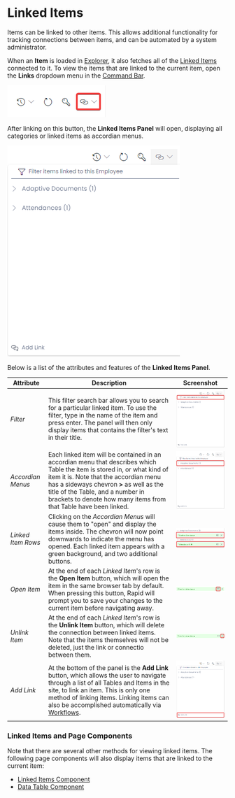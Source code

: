 # Linked Items

Items can be linked to other items. This allows additional functionality for tracking connections between items, and can be automated by a system administrator.

When an **Item** is loaded in [Explorer](</docs/Rapid/3-User Manual/2-Explorer/0-navigating-explorer/0-navigating-explorer.md>), it also fetches all of the [Linked Items](</docs/Rapid/3-User Manual/2-Explorer/3-Pages/2-Page Components/linked-items/linked-items.md>) connected to it. To view the items that are linked to the current item, open the **Links** dropdown menu in the [Command Bar](</docs/Rapid/3-User Manual/glossary/glossary.md#command-bar>).

![A screenshot that shows Linked Items button location in the Command Bar when viewing an Item Page. The button has an icon of two chainlinks. The screenshot has been annotated with a red box to highlight the button's location.](<Items Linked Items.png>)

After linking on this button, the **Linked Items Panel** will open, displaying all categories or linked items as accordian menus.

![A screenshot that shows how the Linked Items Panel appears to the user. The screenshot will be explained in further detail in the next table.](<Linked Items Raw.png>)

Below is a list of the attributes and features of the **Linked Items Panel**.

| Attribute | Description | Screenshot |
|---|---|---|
| *Filter* | This filter search bar allows you to search for a particular linked item. To use the filter, type in the name of the item and press enter. The panel will then only display items that contains the filter's text in their title. | ![A screenshot demonstrating the location of the Filter on the Linked Items Panel. The screenshot is annotated in red to show the location of the Filter.](<Linked Items Filter.png>)|
| *Accordian Menus* | Each linked item will be contained in an accordian menu that describes which Table the item is stored in, or what kind of item it is. Note that the accordian menu has a sideways chevron **>** as well as the title of the Table, and a number in brackets to denote how many items from that Table have been linked. | ![A screenshot demonstrating the location of the Accordian Menus on the Linked Items Panel. The screenshot is annotated in red to show the location of the Accordian Menus.](<Linked Items Accordian.png>)|
| *Linked Item Rows* | Clicking on the *Accordian Menus* will cause them to "open" and display the items inside. The chevron will now point downwards to indicate the menu has opened. Each linked item appears with a green background, and two additional buttons. | ![A screenshot that demonstrates how Linked Items appear underneath Accordian Menus. The screenshot is annotated with red boxes to highlight the location of these items. In the example of this screenshot, the item's read "Confirm Attendance" and "Attendance ID: 16".](<Linked Items List.png>) |
| *Open Item* | At the end of each *Linked Item*'s row is the **Open Item** button, which will open the item in the same browser tab by default. When pressing this button, Rapid will prompt you to save your changes to the current item before navigating away. | ![A screenshot demonstrating the location of the "Open Item" button on the Linked Items Panel. The screenshot is annotated in red to show the location of the "Open Item" button.](<Linked Items Goto.png>) |
| *Unlink Item* | At the end of each *Linked Item*'s row is the **Unlink Item** button, which will delete the connection between linked items. Note that the items themselves will not be deleted, just the link or connectio between them. | ![A screenshot demonstrating the location of the "Unlink Item" button on the Linked Items Panel. The screenshot is annotated in red to show the location of the "Unlink Item" button.](<Linked Items Delete.png>) |
| *Add Link* | At the bottom of the panel is the **Add Link** button, which allows the user to navigate through a list of all Tables and Items in the site, to link an item. This is only one method of linking items. Linking items can also be accomplished automatically via [Workflows](</docs/Rapid/3-User Manual/4-Workflow/workflow-introduction.md>). | ![A screenshot demonstrating the location of the "Unlink Item" button on the Linked Items Panel. The screenshot is annotated in red to show the location of the "Unlink Item" button.](<Linked Items Add New Items.png>) |

### Linked Items and Page Components
Note that there are several other methods for viewing linked items. The following page components will also display items that are linked to the current item:

- [Linked Items Component](</docs/Rapid/3-User Manual/2-Explorer/3-Pages/2-Page Components/linked-items/linked-items.md>)
- [Data Table Component](</docs/Rapid/3-User Manual/2-Explorer/3-Pages/2-Page Components/Data Table Component/Data Table Component.md>)